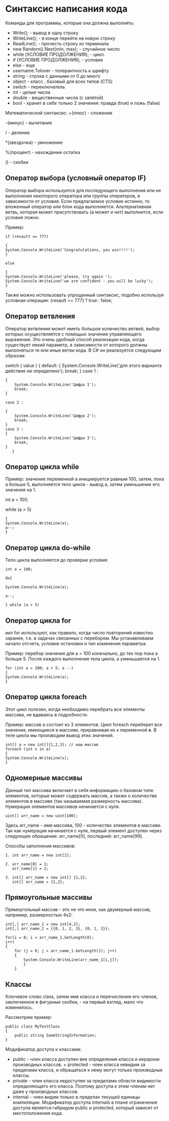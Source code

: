 # Синтаксис написания кода

Команды для программы, которые она должна выполнять:
+ Write(); - вывод в одну строку
+ WriteLine(); - в конце перейти на новую строку
+ ReadLine(); - прочесть строку из терминала
+ new Random().Next(min, max); - случайное число
+ while (УСЛОВИЕ ПРОДОЛЖЕНИЯ); - цикл.
+ if (УСЛОВИЕ ПРОДОЛЖЕНИЯ); - условие
+ else - еще
+ username.Tolover - толерантность к шрифту
+ string - строка с данными от 0 до много
+ object - класс , базовый для всех типов (CTS)
+ switch - переключатель
+ int - целые числа
+ double - вещественные числа (с запятой)
+ bool - хранит в себе только 2 значения: правда (true) и ложь (false)

Математический синтаксис:
 +(плюс) - сложение
 
 -(минус) - вычетание
 
 / - деление
 
 *(звездочка) - умножение
 
 %(процент) - нахождение остатка
 
 () - скобки
 

## Оператор выбора (условный оператор IF)

Оператор выбора используется для последующего выполнения или не выполнения некоторого оператора или группы операторов, в зависимости от условия. Если предлагаемое условие истинно, то вложенный оператор или блок кода выполняется. Альтернативная ветвь, которая может присутствовать (а может и нет) выполнится, если условие ложно.

Пример:

    if (resault == 777) 
    
    { 
    System.Console.WriteLine('Congratulations, you win!!!!');  
    } 
    
    else 
    
    { 
    System.Console.WriteLine('please, try again ');
    System.Console.WriteLine('we are confident - you will be lucky');    
    }

Также можно использовать упрощенный синтаксис, подобно используя условная операции: (resault == 777) ? true : false;

## Оператор ветвления

Оператор ветвления может иметь большое количество ветвей, выбор которых осуществляется с помощью значения управляющего выражения. Это очень удобный способ реализации кода, когда существует некий параметр, в зависимости от которого должны выполняться те или иные ветви кода. В C# он реализуется следующим образом:

switch ( value ) 
{ 
    default: 
    { 
        System.Console.WriteLine('для этого варианта действие не определено'); 
        break; 
    } 
        case 1 :
        
    { 
        System.Console.WriteLine('Цифра 1'); 
        break; 
    } 
    
    case 2 : 
    
    {
        System.Console.WriteLine('Цифра 2'); 
        break;
    }
    case 3 : 
    { 
        System.Console.WriteLine('Цифра 3'); 
        break; 
    } 
       }

## Оператор цикла while

Пример: значение переменной a инициируется равным 100, затем, пока а больше 5, выполняется тело цикла - вывод а, затем уменьшение его значения на 1.

int a = 100; 

while (a > 5) 

    { 
    System.Console.WriteLine(a); 
    a--; 
    }

## Оператор цикла do-while

Тело цикла выполняется до проверки условия:

    int a = 100; 

    do{ 

    System.Console.WriteLine(a); 

    a--; 

    } while (a > 5)

## Оператор цикла for

икл for используют, как правило, когда число повторений известно заранее, т.е. в задачах связанных с перебором. Мы устанавливаем начало отсчета, условие остановки и тип изменения параметра.

Пример: перебор значения для a = 100 изначально, до тех пор пока a больше 5. После каждого выполнения тела цикла, a уменьшается на 1.


    for (int a = 100; a > 5; a --) 
    { 
    System.Console.WriteLine(a);
    }

## Оператор цикла foreach

Этот цикл полезен, когда необходимо перебрать все элементы массива, не вдаваясь в подробности. 

Пример: массив a состоит из 3 элементов. Цикл foreach переберет все значения, имеющиеся в массиве, приравнивая их к переменной **x**. В теле цикла мы производим вывод этих значений.

    int[] a = new int[]{1,2,3}; // наш массив 
    foreach (int x in a) 
    { 
    System.Console.WriteLine(x); 
    }

## Одномерные массивы

Данный тип массива включает в себя информацию о базовом типе элементов, которые может содержать массив, а также о количестве элементов в массиве (так называемая размерность массива). Нумерация элементов массивов начинается с нуля.

    uint[] arr_name = new uint[100];

Здесь arr_name - имя массива, 100 - количество элементов в массиве. Так как нумерация начинается с нуля, первый элемент доступен через следующее обращение: arr_name[0], последний: arr_name[99].

Способы заполнения массивов:

    1. int arr_name = new int[2]; 
    
    2. arr_name[0] = 1; 
       arr_name[1] = 2; 
    
    3. int[] arr_name = new int[] {1,2}; 
       int[] arr_name = {1,2};

## Прямоугольные массивы

Прямоугольный массив - это не что иное, как двумерный массив, например, размерностью 4x2:

    int[,] arr_name_1 = new int[4,2]; 
    int[,] arr_name_2 = {{0, 1, 2, 3}, {0, 1, 2}}; 
    
    for(i = 0; i < arr_name_1.GetLength(0); 
    i++)
    { 
        for (j = 0; j < arr_name_1.GetLength(1); j++)
        { 
            System.Console.WriteLine(arr_name_1[i,j]); 
            } 
        }

## Классы

Ключевое слово class, затем имя класса и перечисление его членов, заключенное в фигурные скобки, - на первый взгляд, мало что изменилось. 

Рассмотрим пример:

    public class MyTestClass 
    { 
        public string SomeStringInformation; 
    }

Модификатор доступа к классами:

+ public - член класса доступен вне определения класса и иерархии производных классов. + protected - член класса невидим за пределами класса, и обращаться к нему могут только производные классы. 
+ private - член класса недоступен за пределами области видимости определяющего его класса. Поэтому доступа к этим членам нет даже у производных классов. 
+ internal - член видим только в пределах текущей единицы компиляции. Модификатор доступа internals в плане ограничения доступа является гибридом public и protected, который зависит от местоположения кода.

